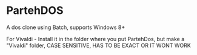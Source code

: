 # PartehDOS
A dos clone using Batch, supports Windows 8+

For Vivaldi - Install it in the folder where you put PartehDos, but make a "Vivaldi" folder, CASE SENSITIVE, HAS TO BE EXACT OR IT WONT WORK
